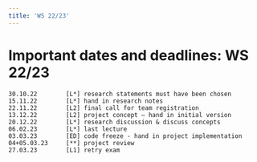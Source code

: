 ```yaml
---
title: 'WS 22/23'
---
```



Important dates and deadlines: WS 22/23
=======================================


```
30.10.22        [L*] research statements must have been chosen
15.11.22        [L*] hand in research notes 
22.11.22        [L2] final call for team registration
13.12.22        [L2] project concept – hand in initial version
20.12.22        [L*] research discussion & discuss concepts 
06.02.23        [L*] last lecture
03.03.23        [ED] code freeze - hand in project implementation
04+05.03.23     [**] project review
27.03.23        [L1] retry exam
```

